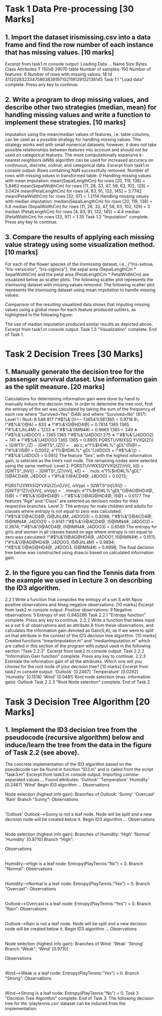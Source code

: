# Task 1 Data Pre-processing [30 Marks]

## 1. Import the dataset irismissing.csv into a data frame and find the row number of each instance that has missing values. [10 marks]

Excerpt from task1.m console output:
   Loading Data ...
     Name        Size            Bytes  Class    Attributes
     T         150x6             29070  table
   Number of samples: 150
   Number of features: 6
Number of rows with missing values: 18
Id 41120283233475863839197102119129132138145 Task 1.1 "Load data" complete. Press any key to continue.

## 2. Write a program to drop missing values, and describe other two strategies (median, mean) for handling missing values and write a function to implement these strategies. [10 marks]

Imputation using the mean/median values of features, i.e. table columns, can be used as a possible strategy for handling missing values. This strategy works well with small numerical datasets; however, it does not take possible relationships between features into account and should not be used on categorical features. The more computationally expensive k-nearest neighbors (kNN) algorithm can be used for increased accuracy on continuous, discrete, ordinal, and categorical data.
Excerpt from task1.m console output:
Rows containing NaN successfully removed.
Number of rows with missing values in transformed table: 0
Handling missing values with mean imputation:
mean(SepalLengthCm) for rows [20, 119, 138] = 5.8462 mean(SepalWidthCm) for rows [11, 28, 33, 47, 58, 63, 102, 129] = 3.0424 mean(PetalLengthCm) for rows [4, 83, 91, 132, 145] = 3.7742 mean(PetalWidthCm) for rows [32, 97] = 1.2114
Handling missing values with median imputation: median(SepalLengthCm) for rows [20, 119, 138] = 5.8
median (SepalWidthCm) for rows [11, 28, 33, 47, 58, 63, 102, 129] = 3 median (PetalLengthCm) for rows [4, 83, 91, 132, 145] = 4.4
median (PetalWidthCm) for rows [32, 97] = 1.35
Task 1.2 "Imputation" complete. Press any key to continue.

## 3. Compare the results of applying each missing value strategy using some visualization method. [10 marks]

For each of the flower species of the irismissing dataset, i.e., {“Iris-setosa, “Iris-versicolor”, “Iris-viginica”}, the sepal area (SepalLengthCm * SepalWidthCm) and the petal area (PetalLengthCm * PetalWidthCm) are visualized below as scatter plots.
The following scatter plot represents the irismissing dataset with missing values removed:
The following scatter plot represents the irismissing dataset using mean imputation to handle missing values:
 
Comparison of the resulting visualized data shows that imputing missing values using a global mean for each feature produced outliers, as highlighted in the following figure:
 
The use of median imputation produced similar results as depicted above.
Excerpt from task1.m console output:
Task 1.3 "Visualization" complete. End of Task 1.


# Task 2 Decision Trees [30 Marks]

## 1. Manually generate the decision tree for the passenger survival dataset. Use information gain as the split measure. [20 marks]
Calculations for determining information gain were done by hand to manually induce the decision tree.
In order to determine the tree root, first the entropy of the set was calculated by taking the sum of the frequency of each row where “Survived=Yes” (548) and where “Survived=No” (817):
Level 1 / Root:
8 548 817 !"#$%&'())=−-13654%561365 = 0.9718
9:;
 !"#$%&'()@A) = 833 ∗ !"#$%&'(CD4@) + 532 ∗ !"#$%&'(G@HD4@) = 0.7814 1365 1365
!"#$%&'(I5@) = 132 ∗ !"#$%&'(JhL4M) + 1233 ∗ !"#$%&'(IMN4#) = 0.9665
1365
= 349 ∗ !"#$%&'(J4DOO1) + 1365
1365
!"#$%&'(J4DOO)
275 ∗ !"#$%&'(J4DOO2) + 741 ∗ !"#$%&'(J4DOO3 1365 1365
= 0.8905
PQRSTUVWXSQ YVXQ(Z[\) = ]QWTS^_(Z) − ]QWTS^_(Z[\) = `. ab`c; e"f%$HD#L%" gDL"(I5@) = !"#$%&'()) − !"#$%&'(I5@) = 0.0052; e"f%$HD#L%" gDL"(J4DOO) = !"#$%&'()) − !"#$%&'(J4DOO) = 0.0812
The feature “Sex”, with the highest information gain, is selected as the tree’s root node. The remaining nodes were selected using the same method.
Level 2:
PQRSTUVWXSQYVXQ(Z[\hVi[, kl[) = ]QWTS^_(hVi[) − ]QWTS^_(Z[\hVi[, kl[)
= `.`mcb;
e"f%$HD#L%"gDL"()@ACD4@, J4DOO) = !"#$%&'(CD4@) − !"#$%&'()@ACD4@, J4DOO) = 0.0213;
 
PQRSTUVWXSQYVXQ(Z[\n[UVi[, oiVpp)
= ]QWTS^_(n[UVi[) − ]QWTS^_(Z[\n[UVi[, oiVpp) = `. mmqm; e"f%$HD#L%"gDL"()@AG@HD4@, I5@)
= !"#$%&'(G@HD4@) − !"#$%&'()@AG@HD4@, I5@) = 0.0177
The features “Age” and “Class” are selected as decision nodes for their respective branches. Level 3:
The entropy for male children and adults for classes where entropy is not equal to zero was calculated:
!"#$%&'()@ACD4@, I5@JhL4M, J4DOO3) = 0.9268; !"#$%&'()@ACD4@, I5@IMN4#, J4DOO1) = 0.9141
!"#$%&'()@ACD4@, I5@IMN4#, J4DOO2) = 0.3974; !"#$%&'()@ACD4@, I5@IMN4#, J4DOO3) = 0.6569
The entropy for girls and women in all classes based on age where entropy is not equal to zero was calculated:
!"#$%&'()@AG@HD4@, J4DOO1, I5@IMN4#) = 0.1511; !"#$%&'()@AG@HD4@, J4DOO2, I5@IMN4#) = 0.6759; !"#$%&'()@AG@HD4@, J4DOO3, I5@JhL4M) = 0.9894; !"#$%&'()@AG@HD4@, J4DOO3, I5@IMN4#) = 0.9998;
The final decision tree below was constructed using draw.io based on calculated information gain.
  
## 2. In the figure you can find the Tennis data from the example we used in Lecture 3 on describing the ID3 algorithm.
2.2.1 Write a function that computes the entropy of a set S with Npos positive observations and Nneg negative observations. [10 marks]
Excerpt from task2.m console output:
   Positive observations: 9
   Negative observations: 5
   Entropy of set: 0.940286
Task 2.2.1 "Entropy function" complete. Press any key to continue.
2.2.2 Write a function that takes input as a set S of observations and an attribute A from these observations, and calculates the information gain denoted as Gain(S,A), as if we were to split on that attribute in the context of the ID3 decision tree algorithm. [10 marks]
Created functions “meanImputation.m” and “medianImputation.m” which are called in this section of the program with output used in the following section “Task 2.2.3”.
Excerpt from task2.m console output:
Task 2.2.2 "Information Gain function" complete. Press any key to continue.
2.2.3 Estimate the information gain of all the attributes. Which one will you choose for the root node of your decision tree? [10 marks]
Excerpt from task2.m console output:
   'Outlook'        [0.2467]
   'Temperature'    [0.0292]
   'Humidity'       [0.1518]
   'Wind'           [0.0481]
Root node selection (max. information gain): Outlook Task 2.2.3 "Root Node selection" complete. End of Task 2.

# Task 3 Decision Tree Algorithm [20 Marks]

## 1. Implement the ID3 decision tree from the pseudocode (recursive algorithm) below and induce/learn the tree from the data in the figure of Task 2.2 (see above).
The concrete implementation of the ID3 algorithm based on the pseudocode can be found in function “ID3.m” and is called from the script “task3.m”.
Excerpt from task3.m console output:
   Importing comma-separated values ...
Found attributes: 'Outlook' 'Temperature'
'Humidity'
[0.2467]
'Wind'
Begin ID3 algorithm ...
Observations
<table output redacted for space>
Node selection (highest info gain):
Branches of Outlook:
'Sunny'
'Overcast'
'Rain'
Branch "Sunny":
Observations
<table output redacted for space>
'Outlook'
Outlook-->Sunny is not a leaf node.
Node will be split and a new decision node will be created below it.
Begin ID3 algorithm ...
Observations
<table output redacted for space>
Node selection (highest info gain):
Branches of Humidity:
'High'
'Normal'
'Humidity'
[0.9710]
Branch "High":

Observations
<table output redacted for space>
Humidity-->High is a leaf node: Entropy(PlayTennis:"No") = 0.
Branch "Normal":
Observations
<table output redacted for space>
Humidity-->Normal is a leaf node: Entropy(PlayTennis:"Yes") = 0.
Branch "Overcast":
Observations
<table output redacted for space>
Outlook-->Overcast is a leaf node: Entropy(PlayTennis:"Yes") = 0.
Branch "Rain":
Observations
<table output redacted for space>
Outlook-->Rain is not a leaf node.
Node will be split and a new decision node will be created below it.
Begin ID3 algorithm ...
Observations
<table output redacted for space>
Node selection (highest info gain):
Branches of Wind:
'Weak'
'Strong'
Branch "Weak":
'Wind'    [0.9710]

   Observations
   <table output redacted for space>
Wind-->Weak is a leaf node: Entropy(PlayTennis:"Yes") = 0.
   Branch "Strong":
   Observations
   <table output redacted for space>
Wind-->Strong is a leaf node: Entropy(PlayTennis:"No") = 0.
Task 3 "Decision Tree Algorithm" complete. End of Task 3.
The following decision tree for the ‘playtennis.csv’ dataset can be induced from the implementation: